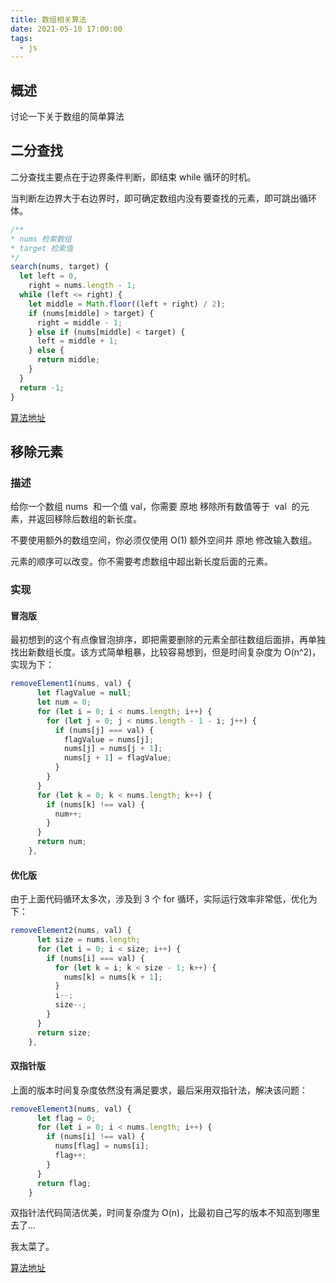 ```yaml
---
title: 数组相关算法
date: 2021-05-10 17:00:00
tags:
  - js
---
```


## 概述

讨论一下关于数组的简单算法

## 二分查找

二分查找主要点在于边界条件判断，即结束 while 循环的时机。

当判断左边界大于右边界时，即可确定数组内没有要查找的元素，即可跳出循环体。

```js
/**
* nums 检索数组
* target 检索值
*/
search(nums, target) {
  let left = 0,
    right = nums.length - 1;
  while (left <= right) {
    let middle = Math.floor((left + right) / 2);
    if (nums[middle] > target) {
      right = middle - 1;
    } else if (nums[middle] < target) {
      left = middle + 1;
    } else {
      return middle;
    }
  }
  return -1;
}
```

[算法地址](https://leetcode-cn.com/problems/binary-search/)

## 移除元素

### 描述

给你一个数组 nums  和一个值 val，你需要 原地 移除所有数值等于  val  的元素，并返回移除后数组的新长度。

不要使用额外的数组空间，你必须仅使用 O(1) 额外空间并 原地 修改输入数组。

元素的顺序可以改变。你不需要考虑数组中超出新长度后面的元素。

### 实现

#### 冒泡版

最初想到的这个有点像冒泡排序，即把需要删除的元素全部往数组后面排，再单独找出新数组长度。该方式简单粗暴，比较容易想到，但是时间复杂度为 O(n^2)，实现为下：

```js
removeElement1(nums, val) {
      let flagValue = null;
      let num = 0;
      for (let i = 0; i < nums.length; i++) {
        for (let j = 0; j < nums.length - 1 - i; j++) {
          if (nums[j] === val) {
            flagValue = nums[j];
            nums[j] = nums[j + 1];
            nums[j + 1] = flagValue;
          }
        }
      }
      for (let k = 0; k < nums.length; k++) {
        if (nums[k] !== val) {
          num++;
        }
      }
      return num;
    },
```

#### 优化版

由于上面代码循环太多次，涉及到 3 个 for 循环，实际运行效率非常低，优化为下：

```js
removeElement2(nums, val) {
      let size = nums.length;
      for (let i = 0; i < size; i++) {
        if (nums[i] === val) {
          for (let k = i; k < size - 1; k++) {
            nums[k] = nums[k + 1];
          }
          i--;
          size--;
        }
      }
      return size;
    },
```

#### 双指针版

上面的版本时间复杂度依然没有满足要求，最后采用双指针法，解决该问题：

```js
removeElement3(nums, val) {
      let flag = 0;
      for (let i = 0; i < nums.length; i++) {
        if (nums[i] !== val) {
          nums[flag] = nums[i];
          flag++;
        }
      }
      return flag;
    }
```

双指针法代码简洁优美，时间复杂度为 O(n)，比最初自己写的版本不知高到哪里去了...

我太菜了。

[算法地址](https://leetcode-cn.com/problems/remove-element/)
